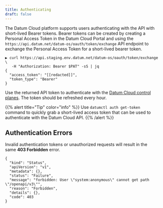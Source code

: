 ```yaml
---
title: Authenticating
draft: false
---
```


The Datum Cloud platform supports users authenticating with the API with
short-lived Bearer tokens. Bearer tokens can be created by creating a Personal
Access Token in the Datum Cloud Portal and using the
`https://api.datum.net/datum-os/oauth/token/exchange` API endpoint to exchange
the Personal Access Token for a short-lived bearer token.

```shell
▶ curl https://api.staging.env.datum.net/datum-os/oauth/token/exchange \
   -H "Authorization: Bearer $PAT" -sS | jq
{
  "access_token": "[[redacted]]",
  "token_type": "Bearer"
}
```

Use the returned API token to authenticate with the [Datum Cloud control
planes](./connecting-to-the-api.md). The token should be refreshed every hour.

{{% alert title="Tip" color="info" %}}
Use `datumctl auth get-token` command to quickly grab a short-lived
access token that can be used to authenticate with the Datum Cloud API.
{{% /alert %}}

## Authentication Errors

Invalid authentication tokens or unauthorized requests will result in the same
**403 Forbidden** error.

```
{
  "kind": "Status",
  "apiVersion": "v1",
  "metadata": {},
  "status": "Failure",
  "message": "forbidden: User \"system:anonymous\" cannot get path \"/openapi/v3\"",
  "reason": "Forbidden",
  "details": {},
  "code": 403
}
```
